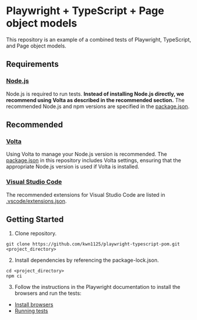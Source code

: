 # Playwright + TypeScript + Page object models

This repository is an example of a combined tests of Playwright, TypeScript, and Page object models.

## Requirements

### [Node.js](https://nodejs.org/)
Node.js is required to run tests. **Instead of installing Node.js directly, we recommend using Volta as described in the recommended section.** The recommended Node.js and npm versions are specified in the [package.json](./package.json).

## Recommended

### [Volta](https://volta.sh/)

Using Volta to manage your Node.js version is recommended. The [package.json](./package.json) in this repository includes Volta settings, ensuring that the appropriate Node.js version is used if Volta is installed.

### [Visual Studio Code](https://code.visualstudio.com/)

The recommended extensions for Visual Studio Code are listed in [.vscode/extensions.json](.vscode/extensions.json).

## Getting Started

1. Clone repository.

```
git clone https://github.com/kwn1125/playwright-typescript-pom.git <project_directory>
```

2. Install dependencies by referencing the package-lock.json.

```
cd <project_directory>
npm ci
```

3. Follow the instructions in the Playwright documentation to install the browsers and run the tests:
- [Install browsers](https://playwright.dev/docs/browsers#install-browsers)
- [Running tests](https://playwright.dev/docs/running-tests#running-tests)